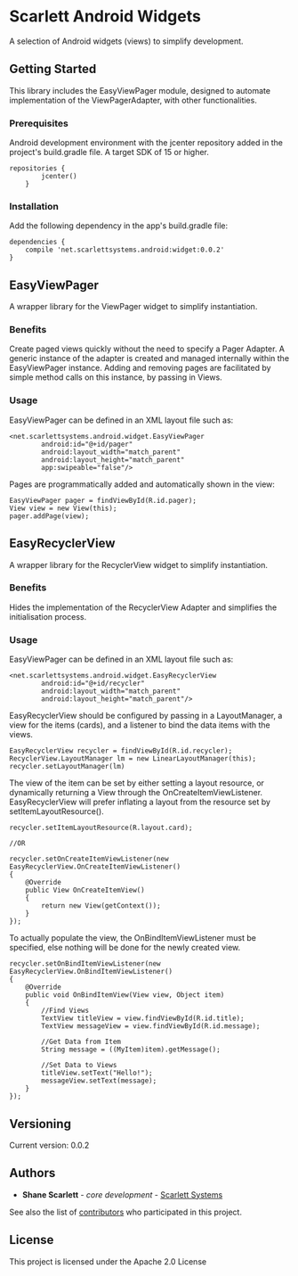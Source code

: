 # Scarlett Android Widgets

A selection of Android widgets (views) to simplify development.

## Getting Started

This library includes the EasyViewPager module, designed to automate implementation of the ViewPagerAdapter, with other functionalities.

### Prerequisites

Android development environment with the jcenter repository added in the project's build.gradle file.
A target SDK of 15 or higher.

```
repositories {
        jcenter()
    }
```

### Installation

Add the following dependency in the app's build.gradle file:

```
dependencies {
    compile 'net.scarlettsystems.android:widget:0.0.2'
}
```

## EasyViewPager

A wrapper library for the ViewPager widget to simplify instantiation.

### Benefits

Create paged views quickly without the need to specify a Pager Adapter. A generic instance of the adapter is created and managed internally within the EasyViewPager instance. Adding and removing pages are facilitated by simple method calls on this instance, by passing in Views.

### Usage

EasyViewPager can be defined in an XML layout file such as:

```
<net.scarlettsystems.android.widget.EasyViewPager
		android:id="@+id/pager"
		android:layout_width="match_parent"
		android:layout_height="match_parent"
		app:swipeable="false"/>
```

Pages are programmatically added and automatically shown in the view:

```
EasyViewPager pager = findViewById(R.id.pager);
View view = new View(this);
pager.addPage(view);
```

## EasyRecyclerView

A wrapper library for the RecyclerView widget to simplify instantiation.

### Benefits

Hides the implementation of the RecyclerView Adapter and simplifies the initialisation process.

### Usage

EasyViewPager can be defined in an XML layout file such as:

```
<net.scarlettsystems.android.widget.EasyRecyclerView
		android:id="@+id/recycler"
		android:layout_width="match_parent"
		android:layout_height="match_parent"/>
```

EasyRecyclerView should be configured by passing in a LayoutManager, a view for the items (cards), and a listener to bind the data items with the views.

```
EasyRecyclerView recycler = findViewById(R.id.recycler);
RecyclerView.LayoutManager lm = new LinearLayoutManager(this);
recycler.setLayoutManager(lm)
```

The view of the item can be set by either setting a layout resource, or dynamically returning a View through the OnCreateItemViewListener. EasyRecyclerView will prefer inflating a layout from the resource set by setItemLayoutResource().

```
recycler.setItemLayoutResource(R.layout.card);

//OR

recycler.setOnCreateItemViewListener(new EasyRecyclerView.OnCreateItemViewListener()
{
	@Override
	public View OnCreateItemView()
	{
		return new View(getContext());
	}
});
```

To actually populate the view, the OnBindItemViewListener must be specified, else nothing will be done for the newly created view.

```
recycler.setOnBindItemViewListener(new EasyRecyclerView.OnBindItemViewListener()
{
	@Override
	public void OnBindItemView(View view, Object item)
	{
		//Find Views
		TextView titleView = view.findViewById(R.id.title);
		TextView messageView = view.findViewById(R.id.message);
		
		//Get Data from Item
		String message = ((MyItem)item).getMessage();
		
		//Set Data to Views
		titleView.setText("Hello!");
		messageView.setText(message);
	}
});
```

## Versioning

Current version: 0.0.2 

## Authors

* **Shane Scarlett** - *core development* - [Scarlett Systems](https://scarlettsystems.net)

See also the list of [contributors](https://github.com/your/project/contributors) who participated in this project.

## License

This project is licensed under the Apache 2.0 License
